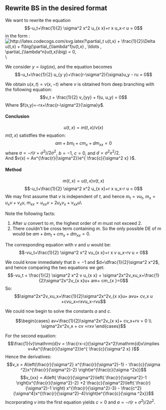 ## Rewrite BS in the desired format

We want to rewrite the equation $$-u_t+\frac{1}{2} \sigma^2 x^2 u_{x x}+r x  u_x-r u = 0$$ in the form :\
<img src="http://latex.codecogs.com/svg.latex?\partial_t&space;u(t,x)&space;&plus;&space;\frac{1}{2}\Delta&space;u(t,x)&space;&plus;&space;f\big(\partial_{\lambda^1}u(t,x)&space;,&space;\ldots&space;,&space;\partial_{\lambda^n}u(t,x)\big)&space;=&space;0," title="http://latex.codecogs.com/svg.latex?\partial_t u(t,x) + \frac{1}{2}\Delta u(t,x) + f\big(\partial_{\lambda^1}u(t,x) , \ldots , \partial_{\lambda^n}u(t,x)\big) = 0," />\

We consider $y=log(\sigma x)$, and the equation becomes $$-u_t+\frac{1}{2} u_{y y}+\frac{r-\sigma^2}{\sigma}u_y - ru = 0$$

We obtain $u(x,t)=v(x,-t)$ where $v$ is obtained from deep branching with the following equation:
$$v_t + \frac{1}{2} v_{yy} + f(u, u_y) = 0$$
Where $f(x,y)=-rx+\frac{r-\sigma^2}{\sigma}y$.


#### Conclusion
$$u(t,x)=m(t,x)/v(x)$$
$m(t,x)$ satistfies the equation:
$$am+bm_t+cm_x+dm_{xx} = 0$$ where $a=-r(r+\sigma^2)/2\sigma^2$, $b=-1$, $c=0$, and $d=\sigma^2x^2/2$.\
And $v(x) = Ax^{\frac{r}{\sigma^2}}e^{ \frac{c}{\sigma^2 x} }$.

#### Method
$$m(t, x) = u(t,x)v(t,x)$$
$$-u_t+\frac{1}{2} \sigma^2 x^2 u_{x x}+r x  u_x-r u = 0$$
We may first assume that $v$ is independent of $t$, and hence $m_t = v u_t$,  $m_x= u_xv+v_xu$, $m_{x x}=u_{x x}v + 2u_xv_x+ v_{x x}u$\

Note the following facts:
1. After $u$ convert to $m$, the highest order of $m$ must not exceed 2. 
2. There couldn't be cross term containing $m$.
So the only possible DE of $m$ would be $am +b m_t+ c m_x + dm_{x x} = 0$.

The corresponding equation with $v$ and $u$ would be:
$$-vu_t+\frac{1}{2} \sigma^2 x^2 vu_{x x}+r x v u_x-rv u = 0$$

We could know immediately that $b=-1$ and $d=\dfrac{1}{2}\sigma^2 x^2$, and hence comparing the two equations we get:
$$-vu_t + \frac{1}{2} \sigma^2 x^2 v u_{x x} + \sigma^2x^2v_xu_x+\frac{1}{2}\sigma^2x^2v_{x x}u+ am+ cm_{x }=0$$
So:
$$\sigma^2x^2v_xu_x+\frac{1}{2}\sigma^2x^2v_{x x}u+ avu+ cv_x u +cvu_x=rxvu_x-rvu$$


We could now begin to solve the constants $a$ and $c$.

$$\begin{cases}
av+\frac{1}{2}\sigma^2x^2v_{x x}+ cv_x+rv = 0 \\
\sigma^2x^2v_x + cv =rxv
\end{cases}$$

For the second equation:
$$\frac{1}{v}\mathrm{d}v = \frac{rx-c}{\sigma^2x^2}\mathrm{d}x\implies v=Ax^{\frac{r}{\sigma^2}}e^{ \frac{c}{\sigma^2 x} }$$
Hence the derivatives:
$$v_x = A\left(\frac{r}{\sigma^2} x^{\frac{r}{\sigma^2}-1} -  \frac{c}{\sigma ^2}x^{\frac{r}{\sigma^2}-2} \right)e^{\frac{c}{\sigma ^2x}}$$
$$v_{xx} = A\left( \frac{r}{\sigma^2}\left( \frac{r}{\sigma^2}-1 \right)x^{\frac{r}{\sigma^2}-2} +2 \frac{c}{\sigma^2}\left( \frac{r}{\sigma^2}-1 \right) x^{\frac{r}{\sigma^2}-3} - \frac{c^2}{\sigma^4}x^{\frac{r}{\sigma^2}-4}\right)e^{\frac{c}{\sigma ^2x}}$$
Incorporating $v$ into the first equation yields $c=0$ and $a=-r(r+\sigma^2)/2\sigma^2$.
